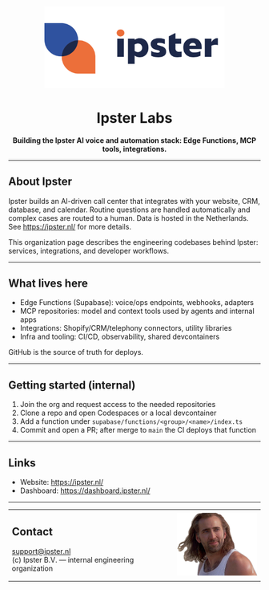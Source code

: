 <div align="center">
  <img src="./ipster_logo.png" alt="Ipster logo" width="360" />
  <h1>Ipster Labs</h1>
  <p><strong>Building the Ipster AI voice and automation stack: Edge Functions, MCP tools, integrations.</strong></p>
</div>

---

## About Ipster
Ipster builds an AI-driven call center that integrates with your website, CRM, database, and calendar. Routine questions are handled automatically and complex cases are routed to a human. Data is hosted in the Netherlands. See https://ipster.nl/ for more details.

This organization page describes the engineering codebases behind Ipster: services, integrations, and developer workflows.

---

## What lives here
- Edge Functions (Supabase): voice/ops endpoints, webhooks, adapters
- MCP repositories: model and context tools used by agents and internal apps
- Integrations: Shopify/CRM/telephony connectors, utility libraries
- Infra and tooling: CI/CD, observability, shared devcontainers

GitHub is the source of truth for deploys.

---

## Getting started (internal)
1. Join the org and request access to the needed repositories
2. Clone a repo and open Codespaces or a local devcontainer
3. Add a function under `supabase/functions/<group>/<name>/index.ts`
4. Commit and open a PR; after merge to `main` the CI deploys that function

---

## Links
- Website: https://ipster.nl/
- Dashboard: https://dashboard.ipster.nl/

---

<table>
<tr>
<td>

## Contact  
support@ipster.nl  
(c) Ipster B.V. — internal engineering organization  

</td>
<td align="right" width="200">
  <img src="./Subject.png" alt="Subject" width="160">
</td>
</tr>
</table>
